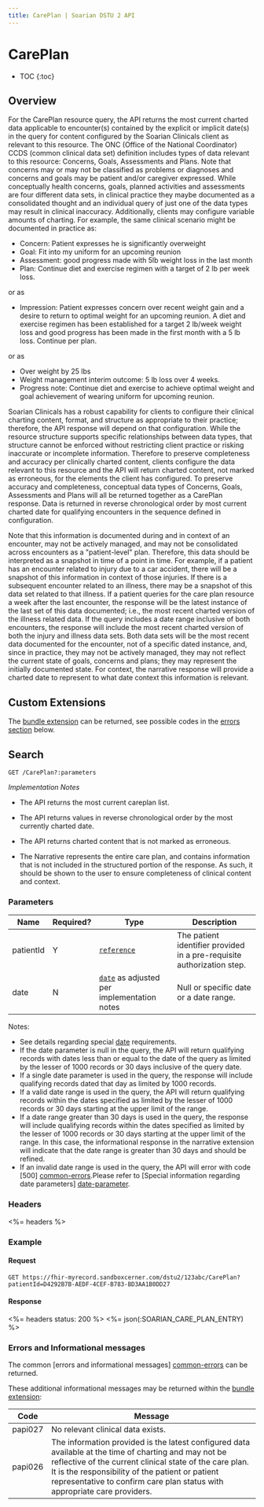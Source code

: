 ```yaml
---
title: CarePlan | Soarian DSTU 2 API
---
```

 
# CarePlan

* TOC
{:toc}

## Overview

For the CarePlan resource query, the API returns the most current charted data applicable to encounter(s) contained by the explicit or implicit date(s) in the query for content configured by the Soarian Clinicals client as relevant to this resource.  The ONC (Office of the National Coordinator) CCDS (common clinical data set) definition includes types of data relevant to this resource: Concerns, Goals, Assessments and Plans.  Note that concerns may or may not be classified as problems or diagnoses and concerns and goals may be patient and/or caregiver expressed.  While conceptually health concerns, goals, planned activities and assessments are four different data sets, in clinical practice they maybe documented as a consolidated thought and an individual query of just one of the data types may result in clinical inaccuracy. Additionally, clients may configure variable amounts of charting.  For example, the same clinical scenario might be documented in practice as: 

  * Concern: Patient expresses he is significantly overweight
  * Goal: Fit into my uniform for an upcoming reunion  
  * Assessment: good progress made with 5lb weight loss in the last month  
  * Plan: Continue diet and exercise regimen with a target of 2 lb per week loss.

  or as 
  
 * Impression: Patient expresses concern over recent weight gain and a desire to return to optimal weight for an upcoming reunion.  A diet and exercise regimen has been established for a target 2 lb/week weight loss and good progress has been made in the first month with a 5 lb loss.  Continue per plan.  

  or as  
  
 * Over weight by 25 lbs              
 * Weight management interim outcome: 5 lb loss over 4 weeks.  
 * Progress note: Continue diet and exercise to achieve optimal weight and goal achievement of wearing uniform for upcoming reunion.    

  
Soarian Clinicals has a robust capability for clients to configure their clinical charting content, format, and structure as appropriate to their practice; therefore, the API response will depend on that configuration.  While the resource structure supports specific relationships between data types, that structure cannot be enforced without restricting client practice or risking inaccurate or incomplete information.  Therefore to preserve completeness and accuracy per clinically charted content, clients configure the data relevant to this resource and the API will return charted content, not marked as erroneous, for the elements the client has configured.  To preserve accuracy and completeness, conceptual data types of Concerns, Goals, Assessments and Plans will all be returned together as a CarePlan response.  Data is returned in reverse chronological order by most current charted date for qualifying encounters in the sequence defined in configuration.  

Note that this information is documented during and in context of an encounter, may not be actively managed, and may not be consolidated across encounters as a "patient-level" plan.  Therefore, this data should be interpreted as a snapshot in time of a point in time.  For example, if a patient has an encounter related to injury due to a car accident, there will be a snapshot of this information in context of those injuries.  If there is a subsequent encounter related to an illness, there may be a snapshot of this data set related to that illness.  If a patient queries for the care plan resource a week after the last encounter, the response will be the latest instance of the last set of this data documented; i.e., the most recent charted version of the illness related data.  If the query includes a date range inclusive of both encounters, the response will include the most recent charted version of both the injury and illness data sets.  Both data sets will be the most recent data documented for the encounter, not of a specific dated instance, and, since in practice, they may not be actively managed, they may not reflect the current state of goals, concerns and plans; they may represent the initially documented state. For context, the narrative response will provide a charted date to represent to what date context this information is relevant.



## Custom Extensions

The [bundle extension] can be returned, see possible codes in the [errors section] below.


## Search
	
	GET /CarePlan?:parameters
	
_Implementation Notes_

* The API returns the most current careplan list.

* The API returns values in reverse chronological order by the most currently charted date.

* The API returns charted content that is not marked as erroneous.

* The Narrative represents the entire care plan, and contains information that is not included in the structured portion of the response. As such, it should be shown to the user to ensure completeness of clinical content and context.


### Parameters

 Name      | Required? | Type                                          | Description
-----------|-----------|-----------------------------------------------|------------------------------------------------------------------------
 patientId | Y         | [`reference`]                                 | The patient identifier provided in a pre-requisite authorization step.
 date      | N         | [`date`] as adjusted per implementation notes | Null or specific date or a date range.


Notes:

* See details regarding special [date][date-parameter] requirements.
* If the date parameter is null in the query, the API will return qualifying records with dates less than or equal to the date of the query as limited by the lesser of 1000 records or 30 days inclusive of the query date.
* If a single date parameter is used in the query, the response will include qualifying records dated that day as limited by 1000 records.  
* If a valid date range is used in the query, the API will return qualifying records within the dates specified as limited by the lesser of 1000 records or 30 days starting at the upper limit of the range.
* If a date range greater than 30 days is used in the query, the response will include qualifying records within the dates specified as limited by the lesser of 1000 records or 30 days starting at the upper limit of the range. In this case, the informational response in the narrative extension will indicate that the date range is greater than 30 days and should be refined.
* If an invalid date range is used in the query, the API will error with code [500] [common-errors].Please refer to [Special information regarding date parameters] [date-parameter].


### Headers

<%= headers %>
 
### Example 
    
#### Request

	GET https://fhir-myrecord.sandboxcerner.com/dstu2/123abc/CarePlan?patientId=D4292B7B-AEDF-4CEF-B783-BD3AA1B0DD27


#### Response  

<%= headers status: 200 %>
<%= json(:SOARIAN_CARE_PLAN_ENTRY) %> 

 
### Errors and Informational messages
The common [errors and informational messages] [common-errors] can be returned.

These additional informational messages may be returned within the [bundle extension]:

Code    | Message
---------|---------------------------------------------------------------------------------------------------------------------------------------------------------------------------------------------------------------------------------------------------------------------------------------------------
 papi027 | No relevant clinical data exists.
 papi026 | The information provided is the latest configured data available at the time of charting and may not be reflective of the current clinical state of the care plan. It is the responsibility of the patient or patient representative to confirm care plan status with appropriate care providers.
 
[bundle extension]: ../../#bundle-message-extension
[errors section]: #errors-and-informational-messages

[`reference`]: http://hl7.org/fhir/DSTU2/search.html#reference
[`date`]: http://hl7.org/fhir/DSTU2/search.html#date
[common-errors]: ../../common-errors 
[date-parameter]: ../../#special-information-regarding-date-parameters